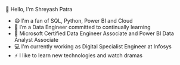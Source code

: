 👋 Hello, I'm Shreyash Patra

- 😄 I'm a fan of SQL, Python, Power BI and Cloud
- 🌱 I’m a Data Engineer committed to continually learning
- 📄 Microsoft Certified Data Engineer Associate and Power BI Data Analyst Associate
- 💻 I'm currently working as Digital Specialist Engineer at Infosys
- ⚡ I like to learn new technologies and watch dramas
